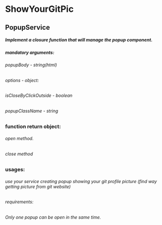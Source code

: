 # ShowYourGitPic



## PopupService
##### Implement a closure function that will manage the popup component.
##### mandatory arguments:
###### popupBody - string(html)
###### options - object:
###### isCloseByClickOutside - boolean
###### popupClassName - string

### function return object:
###### open method.
###### close method

### usages:
###### use your service creating popup showing your git profile picture (find way getting picture from git website)
###### requirements:
###### Only one popup can be open in the same time.
